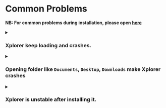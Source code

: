 # Common Problems

**NB: For common problems during installation, please open [here](/docs/install/#common-problems)**

<details>
<summary>

### Xplorer keep loading and crashes.

</summary>

Try opening `cmd` by opening <kbd>Win + R</kbd>(Run) and type `cmd`.

Enter following command:

```
wmic
```

If the output says the `wmic` is not recognized as internal or internal command, please follow the following steps given on [this](https://superuser.com/questions/1178674/wmic-is-not-recognized-as-an-internal-or-external-command-operable-program-or) or [this](https://knowledge.informatica.com/s/article/156865?language=en_US). Also, please make sure that Windows Defender isn't blocking Xplorer from accessing your documents.

</details>

<details>
<summary>

### Opening folder like `Documents`, `Desktop`, `Downloads` make Xplorer crashes

</summary>

Disable the [`Extract exe file icon and make it as preview`](/docs/guides/setting/#extract-exe-file-icon-and-make-it-a-preview) setting.

Also, please make sure that windows defender isn't blocking Xplorer from accessing your documents.

</details>

<details>
<summary>

### Xplorer is unstable after installing it.

</summary>
Simply restart, Xplorer will fix itself, if it doesn't, please address an issue [here](https://github.com/kimlimjustin/xplorer/issues/new).

</details>
